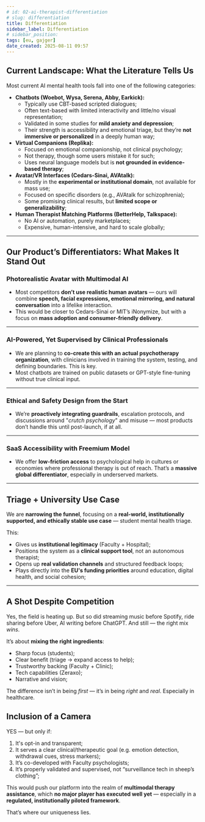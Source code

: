 ```yaml
---
# id: 02-ai-therapist-differentiation
# slug: differentiation
title: Differentiation
sidebar_label: Differentiation
# sidebar_position:
tags: [eu, gajger]
date_created: 2025-08-11 09:57
---
```

## Current Landscape: What the Literature Tells Us

Most current AI mental health tools fall into one of the following categories:

- **Chatbots (Woebot, Wysa, Serena, Abby, Earkick):**
    - Typically use CBT-based scripted dialogues;
    - Often text-based with limited interactivity and little/no visual representation;
    - Validated in some studies for **mild anxiety and depression**;
    - Their strength is accessibility and emotional triage, but they’re **not immersive or personalized** in a deeply human way;
- **Virtual Companions (Replika):**
    - Focused on emotional companionship, not clinical psychology;
    - Not therapy, though some users mistake it for such;
    - Uses neural language models but is **not grounded in evidence-based therapy**;
- **Avatar/VR Interfaces (Cedars-Sinai, AVAtalk):**
    - Mostly in the **experimental or institutional domain**, not available for mass use;
    - Focused on specific disorders (e.g., AVAtalk for schizophrenia);
    - Some promising clinical results, but **limited scope or generalizability**;
- **Human Therapist Matching Platforms (BetterHelp, Talkspace):**
    - No AI or automation, purely marketplaces;
    - Expensive, human-intensive, and hard to scale globally;

---
## Our Product’s Differentiators: What Makes It Stand Out

### Photorealistic Avatar with Multimodal AI

- Most competitors **don’t use realistic human avatars** — ours will combine **speech, facial expressions, emotional mirroring, and natural conversation** into a lifelike interaction.
- This would be closer to Cedars-Sinai or MIT’s iNonymize, but with a focus on **mass adoption and consumer-friendly delivery**.

---
### AI-Powered, Yet Supervised by Clinical Professionals

- We are planning to **co-create this with an actual psychotherapy organization**, with clinicians involved in training the system, testing, and defining boundaries. This is key.
- Most chatbots are trained on public datasets or GPT-style fine-tuning without true clinical input.

---
### Ethical and Safety Design from the Start

- We’re **proactively integrating guardrails**, escalation protocols, and discussions around "*crutch psychology*" and misuse — most products don’t handle this until post-launch, if at all.

---
### SaaS Accessibility with Freemium Model

- We offer **low-friction access** to psychological help in cultures or economies where professional therapy is out of reach. That’s a **massive global differentiator**, especially in underserved markets.

---
## Triage + University Use Case

We are **narrowing the funnel**, focusing on a **real-world, institutionally supported, and ethically stable use case** — student mental health triage.

This:

- Gives us **institutional legitimacy** (Faculty + Hospital);
- Positions the system as a **clinical support tool**, not an autonomous therapist;
- Opens up **real validation channels** and structured feedback loops;
- Plays directly into the **EU's funding priorities** around education, digital health, and social cohesion;

---
## A Shot Despite Competition

Yes, the field is heating up. But so did streaming music before Spotify, ride sharing before Uber, AI writing before ChatGPT. And still — the right mix _wins_.

It’s about **mixing the right ingredients**:

- Sharp focus (students);
- Clear benefit (triage → expand access to help);
- Trustworthy backing (Faculty + Clinic);
- Tech capabilities (Zeraxo);
- Narrative and vision;

The difference isn’t in being _first_ — it’s in being _right_ and _real_. Especially in healthcare.

## Inclusion of a Camera

YES — but only if:

1. It's opt-in and transparent;
2. It serves a clear clinical/therapeutic goal (e.g. emotion detection, withdrawal cues, stress markers);
3. It’s co-developed with Faculty psychologists;
4. It’s properly validated and supervised, not “surveillance tech in sheep’s clothing”;

This would push our platform into the realm of **multimodal therapy assistance**, which **no major player has executed well yet** — especially in a **regulated, institutionally piloted framework**.

That’s where our uniqueness lies.